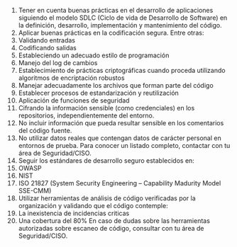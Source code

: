 1.	Tener en cuenta buenas prácticas en el desarrollo de aplicaciones siguiendo el modelo SDLC (Ciclo de vida de Desarrollo de Software) en la definición, desarrollo, implementación y mantenimiento del código.
2.	Aplicar buenas prácticas en la codificación segura. Entre otras:
1.	Validando entradas
2.	Codificando salidas
3.	Estableciendo un adecuado estilo de programación
4.	Manejo del log de cambios
5.	Establecimiento de prácticas criptográficas cuando proceda utilizando algoritmos de encriptación robustos
6.	Manejar adecuadamente los archivos que forman parte del código
7.	Establecer procesos de estandarización y reutilización
8.	Aplicación de funciones de seguridad
9.	Cifrando la información sensible (como credenciales) en los repositorios, independientemente del entorno.
10.	No incluir información que pueda resultar sensible en los comentarios del código fuente.
11.	No utilizar datos reales que contengan datos de carácter personal en entornos de prueba.
Para conocer un listado completo, contactar con tu área de Seguridad/CISO.
1.	Seguir los estándares de desarrollo seguro establecidos en:
1.	OWASP
2.	NIST
3.	ISO 21827 (System Security Engineering – Capability Madurity Model SSE-CMM)
2.	Utilizar herramientas de análisis de código verificadas por la organización y validando que el código contemple: 
1.	La inexistencia de incidencias criticas 
2.	Una cobertura del 80%
En caso de dudas sobre las herramientas autorizadas sobre escaneo de código, consultar con tu área de Seguridad/CISO.
 
